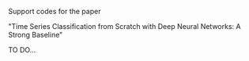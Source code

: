 Support codes for the paper 

"Time Series Classification from Scratch with Deep
Neural Networks: A Strong Baseline"

TO DO...
